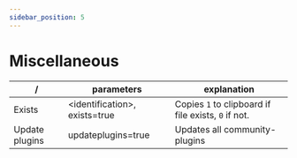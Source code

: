 ```yaml
---
sidebar_position: 5
---
```


# Miscellaneous
| /              | parameters                     | explanation                                         |
| -------------- | ------------------------------ | --------------------------------------------------- |
| Exists         | <identification\>, exists=true | Copies `1` to clipboard if file exists, `0` if not. |
| Update plugins | updateplugins=true             | Updates all community-plugins                       |
